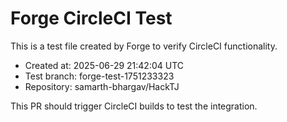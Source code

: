 # Forge CircleCI Test
                
This is a test file created by Forge to verify CircleCI functionality.

- Created at: 2025-06-29 21:42:04 UTC
- Test branch: forge-test-1751233323
- Repository: samarth-bhargav/HackTJ

This PR should trigger CircleCI builds to test the integration.
